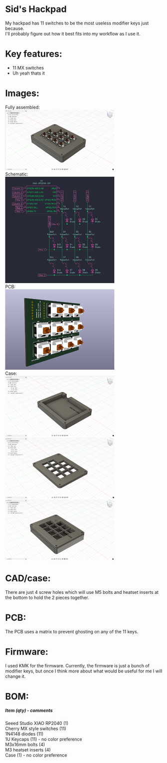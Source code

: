 # Sid's Hackpad
My hackpad has 11 switches to be the most useless modifier keys just because.   
I'll probably figure out how it best fits into my workflow as I use it.

# Key features:
* 11 MX switches
* Uh yeah thats it

# Images:
Fully assembled:            
<img src="images/full.png" width="350">               
Schematic:          
<img src="images/schematic.png" width="350">                           
PCB:            
<img src="images/pcb.png" width="350">                              
Case:           
<img src="images/case_bottom.png" width="350">                              
<img src="images/case_top.png" width="350">                                             
<img src="images/case.png" width="350">                                                            

# CAD/case:
There are just 4 screw holes which will use M5 bolts and heatset inserts at the bottom to hold the 2 pieces together.

# PCB:
The PCB uses a matrix to prevent ghosting on any of the 11 keys.

# Firmware:
I used KMK for the firmware. Currently, the firmware is just a bunch of modifier keys, but once I think more about what would be useful for me I will change it.

# BOM:
##### Item (qty) - comments
   
Seeed Studio XIAO RP2040 (1)                        
Cherry MX style switches (11)                           
1N4148 diodes (11)                              
1U Keycaps (11) - no color preference                                 
M3x16mm bolts (4)                                 
M3 heatset inserts (4)                                    
Case (1) - no color preference                                    
